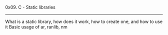 0x09. C - Static libraries

*****
What is a static library, how does it work, how to create one, and how to use it
Basic usage of ar, ranlib, nm
